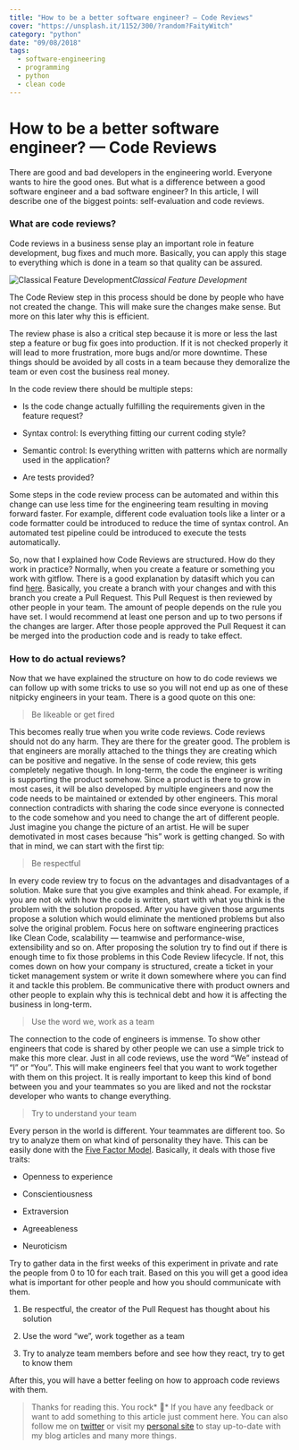 ```yaml
---
title: "How to be a better software engineer? — Code Reviews"
cover: "https://unsplash.it/1152/300/?random?FaityWitch"
category: "python"
date: "09/08/2018"
tags:
  - software-engineering
  - programming
  - python
  - clean code
---
```


# How to be a better software engineer? — Code Reviews

There are good and bad developers in the engineering world. Everyone wants to hire the good ones. But what is a difference between a good software engineer and a bad software engineer? In this article, I will describe one of the biggest points: self-evaluation and code reviews.

### What are code reviews?

Code reviews in a business sense play an important role in feature development, bug fixes and much more. Basically, you can apply this stage to everything which is done in a team so that quality can be assured.

![Classical Feature Development](https://cdn-images-1.medium.com/max/3612/1*_lb4cb70lvqEsUtKIhpSSg.png)_Classical Feature Development_

The Code Review step in this process should be done by people who have not created the change. This will make sure the changes make sense. But more on this later why this is efficient.

The review phase is also a critical step because it is more or less the last step a feature or bug fix goes into production. If it is not checked properly it will lead to more frustration, more bugs and/or more downtime. These things should be avoided by all costs in a team because they demoralize the team or even cost the business real money.

In the code review there should be multiple steps:

- Is the code change actually fulfilling the requirements given in the feature request?

- Syntax control: Is everything fitting our current coding style?

- Semantic control: Is everything written with patterns which are normally used in the application?

- Are tests provided?

Some steps in the code review process can be automated and within this change can use less time for the engineering team resulting in moving forward faster. For example, different code evaluation tools like a linter or a code formatter could be introduced to reduce the time of syntax control. An automated test pipeline could be introduced to execute the tests automatically.

So, now that I explained how Code Reviews are structured. How do they work in practice? Normally, when you create a feature or something you work with gitflow. There is a good explanation by datasift which you can find [here](https://datasift.github.io/gitflow/IntroducingGitFlow.html). Basically, you create a branch with your changes and with this branch you create a Pull Request. This Pull Request is then reviewed by other people in your team. The amount of people depends on the rule you have set. I would recommend at least one person and up to two persons if the changes are larger. After those people approved the Pull Request it can be merged into the production code and is ready to take effect.

### How to do actual reviews?

Now that we have explained the structure on how to do code reviews we can follow up with some tricks to use so you will not end up as one of these nitpicky engineers in your team. There is a good quote on this one:

> Be likeable or get fired

This becomes really true when you write code reviews. Code reviews should not do any harm. They are there for the greater good. The problem is that engineers are morally attached to the things they are creating which can be positive and negative. In the sense of code review, this gets completely negative though. In long-term, the code the engineer is writing is supporting the product somehow. Since a product is there to grow in most cases, it will be also developed by multiple engineers and now the code needs to be maintained or extended by other engineers. This moral connection contradicts with sharing the code since everyone is connected to the code somehow and you need to change the art of different people. Just imagine you change the picture of an artist. He will be super demotivated in most cases because “his” work is getting changed. So with that in mind, we can start with the first tip:

> Be respectful

In every code review try to focus on the advantages and disadvantages of a solution. Make sure that you give examples and think ahead. For example, if you are not ok with how the code is written, start with what you think is the problem with the solution proposed. After you have given those arguments propose a solution which would eliminate the mentioned problems but also solve the original problem. Focus here on software engineering practices like Clean Code, scalability — teamwise and performance-wise, extensibility and so on. After proposing the solution try to find out if there is enough time to fix those problems in this Code Review lifecycle. If not, this comes down on how your company is structured, create a ticket in your ticket management system or write it down somewhere where you can find it and tackle this problem. Be communicative there with product owners and other people to explain why this is technical debt and how it is affecting the business in long-term.

> Use the word we, work as a team

The connection to the code of engineers is immense. To show other engineers that code is shared by other people we can use a simple trick to make this more clear. Just in all code reviews, use the word “We” instead of “I” or “You”. This will make engineers feel that you want to work together with them on this project. It is really important to keep this kind of bond between you and your teammates so you are liked and not the rockstar developer who wants to change everything.

> Try to understand your team

Every person in the world is different. Your teammates are different too. So try to analyze them on what kind of personality they have. This can be easily done with the [Five Factor Model](https://en.wikipedia.org/wiki/Big_Five_personality_traits). Basically, it deals with those five traits:

- Openness to experience

- Conscientiousness

- Extraversion

- Agreeableness

- Neuroticism

Try to gather data in the first weeks of this experiment in private and rate the people from 0 to 10 for each trait. Based on this you will get a good idea what is important for other people and how you should communicate with them.

1. Be respectful, the creator of the Pull Request has thought about his solution

1. Use the word “we”, work together as a team

1. Try to analyze team members before and see how they react, try to get to know them

After this, you will have a better feeling on how to approach code reviews with them.

> Thanks for reading this. You rock* 🤘*
> If you have any feedback or want to add something to this article just comment here. You can also follow me on [twitter](https://twitter.com/kevinpeters_) or visit my [personal site](https://www.kevinpeters.net/) to stay up-to-date with my blog articles and many more things.
